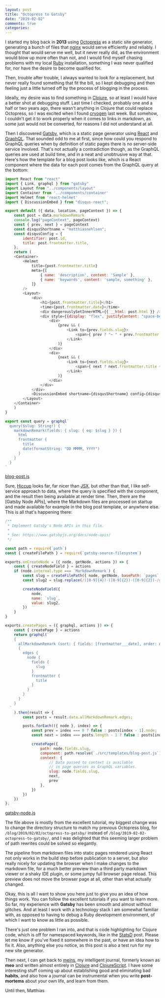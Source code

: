 ```yaml
---
layout: post
title: "Octopress to Gatsby"
date: "2019-02-02"
comments: true
categories: 
---
```


I started my blog back in **2013** using [Octopress](http://octopress.org/) as a static site generator, generating a bunch of files that [nginx](https://nginx.org/en/) would serve efficiently and reliably. I thought that would serve me well, but it never really did, as the environment would blow up more often than not, and I would find myself chasing problems with my local [Ruby](https://www.ruby-lang.org/en/) installation, something I was never qualified for, nor have the desire to become qualified for. 

Then, trouble after trouble, I always wanted to look for a replacement, but never really found something that fit the bill, so I kept debugging and then feeling just a little turned off by the process of blogging in the process.

Ideally, my desire was to find something in [Clojure](https://clojure.org), so at least I would have a better shot at debugging stuff. Last time I checked, probably one and a half or two years ago, there wasn't anything in Clojure that could replace Octopress, so I was excited when I found [cryogen](https://github.com/cryogen-project/cryogen) last week. But somehow, I couldn't get it to work properly when it comes to links in markdown, as some just would not be converted, for reasons I did not understand at all.

Then I discovered [Gatsby](https://github.com/gatsbyjs/gatsby), which is a static page generator using [React](https://reactjs.org/) and [GraphQL](https://graphql.org/). That sounded odd to me at first, since how could you respond to GraphQL queries when by definition of static pages there is no server-side service involved. That's not actually a contradiction though, as the GraphQL queries are used at build time, and in a neat and unobtrusive way at that. Here's how the template for a blog post looks like, which is a React component where the data for each post comes from the GraphQL query at the bottom:

````js
import React from "react"
import { Link, graphql } from "gatsby"
import Layout from "../components/layout"
import Container from '../components/container'
import Helmet from 'react-helmet'
import { DiscussionEmbed } from "disqus-react";

export default ({ data, location, pageContext }) => {
    const post = data.markdownRemark
    console.log("pageContext", pageContext)
    const { prev, next } = pageContext
    const disqusShortname = "matthiasnehlsen";
    const disqusConfig = {
        identifier: post.id,
        title: post.frontmatter.title,
    };
    return (
    <Container>
        <Helmet
            title={post.frontmatter.title}
            meta={[
                { name: 'description', content: 'Sample' },
                { name: 'keywords', content: 'sample, something' },
            ]}
        />
        <Layout>
            <div>
                <h1>{post.frontmatter.title}</h1>
                <time>{post.frontmatter.date}</time>
                <div dangerouslySetInnerHTML={{ __html: post.html }} />
                <div style={{display: "flex", justifyContent: "space-between"}}>
                    <div>
                        {prev && (
                            <Link to={prev.fields.slug}>
                                <span>{ prev ? "← " + prev.frontmatter.title : null} </span>
                            </Link>
                        )}
                    </div>
                    <div>
                        {next && (
                            <Link to={next.fields.slug}>
                                <span>{ next ? next.frontmatter.title + " →" : null} </span>
                            </Link>
                        )}
                    </div>
                </div>
            </div>
            <DiscussionEmbed shortname={disqusShortname} config={disqusConfig} />
        </Layout>
    </Container>
    )
}

export const query = graphql`
  query($slug: String!) {
    markdownRemark(fields: { slug: { eq: $slug } }) {
      html
      frontmatter {
        title
        date(formatString: "DD MMMM, YYYY")
      }
    }
  }
`
````
[blog-post.js](https://github.com/matthiasn/gatsby-blog/blob/3049bf1d2f8d173e18f858045cab33a97421944b/src/templates/blog-post.js)

Sure, [Hiccup](https://github.com/weavejester/hiccup) looks far, far nicer than [JSX](https://reactjs.org/docs/introducing-jsx.html), but other than that, I like self-service approach to data, where the query is specified with the component, and the result then being available at render time. Then, there are the [Gatsby Node APIs], where the Markdown files are processed on startup and made available for example in the blog post template, or anywhere else. This is all that's happening there:

````js
/**
 * Implement Gatsby's Node APIs in this file.
 *
 * See: https://www.gatsbyjs.org/docs/node-apis/
 */

const path = require(`path`)
const { createFilePath } = require(`gatsby-source-filesystem`)

exports.onCreateNode = ({ node, getNode, actions }) => {
    const { createNodeField } = actions
    if (node.internal.type === `MarkdownRemark`) {
        const slug = createFilePath({ node, getNode, basePath: `pages` })
        const slug2 = slug.replace(/([0-9]{4})-([0-9]{2})-([0-9]{2})-/gi,"$1/$2/$3/");

        createNodeField({
            node,
            name: `slug`,
            value: slug2,
        })
    }
}

exports.createPages = ({ graphql, actions }) => {
    const { createPage } = actions
    return graphql(`
    {
      allMarkdownRemark (sort: { fields: [frontmatter___date], order: ASC})
      {
        edges {
          node {
            fields {
              slug
            }
            frontmatter {
              title
            }
          }
        }
      }
    }
  `
    ).then(result => {
        const posts = result.data.allMarkdownRemark.edges;

        posts.forEach(({ node }, index) => {
            const prev = index === 0 ? false : posts[index - 1].node;
            const next = index === posts.length - 1 ? false : posts[index + 1].node;

            createPage({
                path: node.fields.slug,
                component: path.resolve(`./src/templates/blog-post.js`),
                context: {
                    // Data passed to context is available
                    // in page queries as GraphQL variables.
                    slug: node.fields.slug,
                    next,
                    prev
                },
            })
        })
    })
};
````
[gatsby-node.js](https://github.com/matthiasn/gatsby-blog/blob/3049bf1d2f8d173e18f858045cab33a97421944b/gatsby-node.js)

The file above is mostly from the excellent tutorial, my biggest change was to change the directory structure to match my previous Octopress blog, for `/blog/2019/02/02/octopress-to-gatsby/` instead of `/blog/2019-02-02-octopress-to-gatsby/`, and I was delighted that this seeming larger problem of path rewrites could be solved so elegantly.

The pipeline from markdown files into static pages rendered using React not only works in the build step before publication to a server, but also really nicely for updating the browser when I make changes to the markdown file, for a much better preview than a third party markdown viewer or a shaky IDE plugin, or some jumpy full browser page reload. This preview does not move the browser page at all, other than what actually changed.

Okay, this is all I want to show you here just to give you an idea of how things work. You can follow the excellent tutorials if you want to learn more. So far, my experience with **Gatsby** has been smooth and almost without glitches. And at least I work with a technology stack I am somewhat familiar with, as opposed to having to debug a Ruby development environment, of which I want to know as little as possible.

There's just one problem I ran into, and that is code highlighting for Clojure code, which is off for namespaced keywords, like in the [StatsD](/blog/2016/08/04/systemd-and-clojure/) post. Please let me know if you've fixed it somewhere in the past, or have an idea how to fix it. Also, anything else you notice, as this post is also a test run for my new site generator. 

Then next, I can get back to [meins](https://github.com/), my intelligent journal, formerly known as **meo** and written almost entirely in [Clojure](https://clojure.org) and [ClojureScript](https://clojurescript.org/). I have some interesting stuff coming up about establishing good and eliminating bad **habits**, and also how a journal can be instrumental when you write **post-mortems** about your own life, and learn from them.

Until then, Matthias